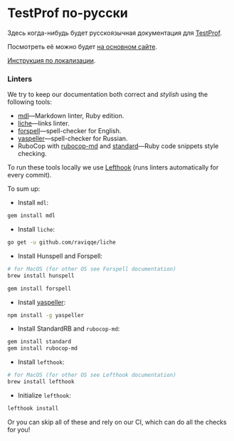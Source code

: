 # TestProf по-русски

Здесь когда-нибудь будет русскоязычная документация для [TestProf][].

Посмотреть её можно будет [на основном сайте](https://test-prof.evilmartians.io/).

[Инструкция по локализации](https://github.com/test-prof/docs/blob/master/TRANSLATIONS.md).

### Linters

We try to keep our documentation both correct and _stylish_ using the following tools:

- [mdl](https://github.com/markdownlint/markdownlint)—Markdown linter, Ruby edition.
- [liche](https://github.com/raviqqe/liche)—links linter.
- [forspell](https://github.com/kkuprikov/forspell)—spell-checker for English.
- [yaspeller](https://github.com/hcodes/yaspeller)—spell-checker for Russian.
- RuboCop with [rubocop-md](https://github.com/rubocop-hq/rubocop-md) and [standard](https://github.com/testdouble/standard)—Ruby code snippets style checking.

To run these tools locally we use [Lefthook](https://github.com/Arkweid/lefthook) (runs linters automatically for every commit).

To sum up:

- Install `mdl`:

```sh
gem install mdl
```

- Install `liche`:

```sh
go get -u github.com/raviqqe/liche
```

- Install Hunspell and Forspell:

```sh
# for MacOS (for other OS see Forspell documentation)
brew install hunspell

gem install forspell
```

- Install [yaspeller](https://github.com/hcodes/yaspeller):

```sh
npm install -g yaspeller
```

- Install StandardRB and `rubocop-md`:

```sh
gem install standard
gem install rubocop-md
```

- Install `lefthook`:

```sh
# for MacOS (for other OS see Lefthook documentation)
brew install lefthook
```

- Initialize `lefthook`:

```sh
lefthook install
```

Or you can skip all of these and rely on our CI, which can do all the checks for you!

[TestProf]: https://github.com/test-prof/test-prof
